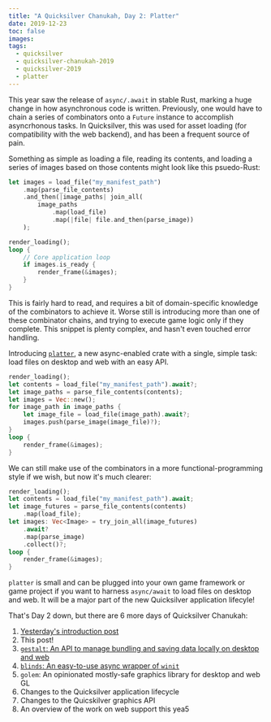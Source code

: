```yaml
---
title: "A Quicksilver Chanukah, Day 2: Platter"
date: 2019-12-23
toc: false
images:
tags:
  - quicksilver
  - quicksilver-chanukah-2019
  - quicksilver-2019
  - platter
---
```


This year saw the release of `async/.await` in stable Rust, marking a huge change in how asynchronous code is written. Previously, one would have to chain a series of combinators onto a `Future` instance to accomplish asyncrhonous tasks. In Quicksilver, this was used for asset loading (for compatibility with the web backend), and has been a frequent source of pain.

Something as simple as loading a file, reading its contents, and loading a series of images based on those contents might look like this psuedo-Rust:

```rust
let images = load_file("my_manifest_path")
    .map(parse_file_contents)
    .and_then(|image_paths| join_all(
        image_paths
            .map(load_file)
            .map(|file| file.and_then(parse_image))
    );

render_loading();
loop {
    // Core application loop
    if images.is_ready {
        render_frame(&images);
    }
}
```

This is fairly hard to read, and requires a bit of domain-specific knowledge of the combinators to achieve it. Worse still is introducing more than one of these combinator chains, and trying to execute game logic only if they complete. This snippet is plenty complex, and hasn't even touched error handling.

Introducing [`platter`](https://crates.io/crates/platter), a new async-enabled crate with a single, simple task: load files on desktop and web with an easy API.

```rust
render_loading();
let contents = load_file("my_manifest_path").await?;
let image_paths = parse_file_contents(contents);
let images = Vec::new();
for image_path in image_paths {
    let image_file = load_file(image_path).await?;
    images.push(parse_image(image_file)?);
}
loop {
    render_frame(&images);
}
```

We can still make use of the combinators in a more functional-programming style if we wish, but now it's much clearer:

```rust
render_loading();
let contents = load_file("my_manifest_path").await;
let image_futures = parse_file_contents(contents)
    .map(load_file);
let images: Vec<Image> = try_join_all(image_futures)
    .await?
    .map(parse_image)
    .collect()?;
loop {
    render_frame(&images);
}
```

`platter` is small and can be plugged into your own game framework or game project if you want to harness `async/await` to load files on desktop and web. It will be a major part of the new Quicksilver application lifecyle!

That's Day 2 down, but there are 6 more days of Quicksilver Chanukah:

1. [Yesterday's introduction post](../quicksilver-chanukah-2019)
2. This post!
3. [`gestalt`: An API to manage bundling and saving data locally on desktop and web](../quicksilver-chanukah-2019-day-3)
4. [`blinds`: An easy-to-use async wrapper of `winit`](../quicksilver-chanukah-2019-day-4)
5. `golem`: An opinionated mostly-safe graphics library for desktop and web GL
6. Changes to the Quicksilver application lifecycle
7. Changes to the Quicskilver graphics API
8. An overview of the work on web support this yea5
